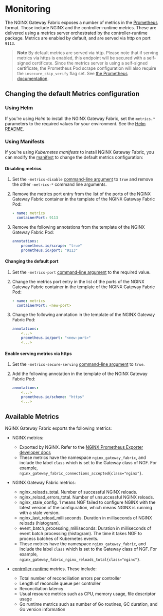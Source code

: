 # Monitoring

The NGINX Gateway Fabric exposes a number of metrics in the [Prometheus](https://prometheus.io/) format. Those
include NGINX and the controller-runtime metrics. These are delivered using a metrics server orchestrated by the
controller-runtime package. Metrics are enabled by default, and are served via http on port `9113`.

> **Note**
> By default metrics are served via http. Please note that if serving metrics via https is enabled, this
> endpoint will be secured with a self-signed certificate. Since the metrics server is using a self-signed certificate,
> the Prometheus Pod scrape configuration will also require the `insecure_skip_verify` flag set. See
> [the Prometheus documentation](https://prometheus.io/docs/prometheus/latest/configuration/configuration/#tls_config).

## Changing the default Metrics configuration

### Using Helm

If you're using *Helm* to install the NGINX Gateway Fabric, set the `metrics.*` parameters to the required values
for your environment. See the [Helm README](/deploy/helm-chart/README.md).

### Using Manifests

If you're using *Kubernetes manifests* to install NGINX Gateway Fabric, you can modify the
[manifest](/deploy/manifests/nginx-gateway.yaml) to change the default metrics configuration:

#### Disabling metrics

1. Set the `-metrics-disable` [command-line argument](/docs/cli-help.md) to `true` and remove the other `-metrics-*`
   command line arguments.

2. Remove the metrics port entry from the list of the ports of the NGINX Gateway Fabric container in the template
   of the NGINX Gateway Fabric Pod:

    ```yaml
    - name: metrics
      containerPort: 9113
    ```

3. Remove the following annotations from the template of the NGINX Gateway Fabric Pod:

    ```yaml
    annotations:
        prometheus.io/scrape: "true"
        prometheus.io/port: "9113"
    ```

#### Changing the default port

1. Set the `-metrics-port` [command-line argument](/docs/cli-help.md) to the required value.

2. Change the metrics port entry in the list of the ports of the NGINX Gateway Fabric container in the template
   of the NGINX Gateway Fabric Pod:

    ```yaml
    - name: metrics
      containerPort: <new-port>
    ```

3. Change the following annotation in the template of the NGINX Gateway Fabric Pod:

    ```yaml
    annotations:
        <...>
        prometheus.io/port: "<new-port>"
        <...>
    ```

#### Enable serving metrics via https

1. Set the `-metrics-secure-serving` [command-line argument](/docs/cli-help.md) to `true`.

2. Add the following annotation in the template of the NGINX Gateway Fabric Pod:

    ```yaml
    annotations:
        <...>
        prometheus.io/scheme: "https"
        <...>
    ```

## Available Metrics

NGINX Gateway Fabric exports the following metrics:

- NGINX metrics:
  - Exported by NGINX. Refer to the [NGINX Prometheus Exporter developer docs](https://github.com/nginxinc/nginx-prometheus-exporter#metrics-for-nginx-oss)
  - These metrics have the namespace `nginx_gateway_fabric`, and include the label `class` which is set to the
    Gateway class of NGF. For example, `nginx_gateway_fabric_connections_accepted{class="nginx"}`.

- NGINX Gateway Fabric metrics:
  - nginx_reloads_total. Number of successful NGINX reloads.
  - nginx_reload_errors_total. Number of unsuccessful NGINX reloads.
  - nginx_stale_config. 1 means NGF failed to configure NGINX with the latest version of the configuration, which means
    NGINX is running with a stale version.
  - nginx_last_reload_milliseconds. Duration in milliseconds of NGINX reloads (histogram).
  - event_batch_processing_milliseconds: Duration in milliseconds of event batch processing (histogram). The time it
    takes NGF to process batches of Kubernetes events.
  - These metrics have the namespace `nginx_gateway_fabric`, and include the label `class` which is set to the
    Gateway class of NGF. For example, `nginx_gateway_fabric_nginx_reloads_total{class="nginx"}`.

- [controller-runtime](https://github.com/kubernetes-sigs/controller-runtime) metrics. These include:
  - Total number of reconciliation errors per controller
  - Length of reconcile queue per controller
  - Reconciliation latency
  - Usual resource metrics such as CPU, memory usage, file descriptor usage
  - Go runtime metrics such as number of Go routines, GC duration, and Go version information
